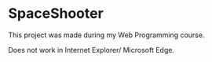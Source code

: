 # SpaceShooter

This project was made during my Web Programming course. 

Does not work in Internet Explorer/ Microsoft Edge. 
